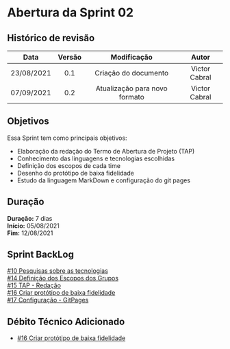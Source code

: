 # Abertura da Sprint 02

## Histórico de revisão

| **Data** |  **Versão** | **Modificação**  |  **Autor** |
|:-:|:-:|:-:|:-:|
|    23/08/2021   |  0.1 | Criação do documento  | Victor Cabral |
|    07/09/2021   |  0.2 | Atualização para novo formato  | Victor Cabral |

## Objetivos

Essa Sprint tem como principais objetivos: 
- Elaboração da redação do Termo de Abertura de Projeto (TAP) 
- Conhecimento das linguagens e tecnologias escolhidas 
- Definição dos escopos de cada time
- Desenho do protótipo de baixa fidelidade
- Estudo da linguagem MarkDown e configuração do git pages

## Duração

**Duração:** 7 dias
<br>
**Início:** 05/08/2021
<br>
**Fim:** 12/08/2021

## Sprint BackLog

[#10 Pesquisas sobre as tecnologias](https://github.com/fga-eps-mds/2021-1-hospitalar/issues/10)
<br>
[#14 Definição dos Escopos dos Grupos](https://github.com/fga-eps-mds/2021-1-hospitalar/issues/14)
<br>
[#15 TAP - Redação](https://github.com/fga-eps-mds/2021-1-hospitalar/issues/15)
<br>
[#16 Criar protótipo de baixa fidelidade](https://github.com/fga-eps-mds/2021-1-hospitalar/issues/16)
<br>
[#17 Configuração - GitPages](https://github.com/fga-eps-mds/2021-1-hospitalar/issues/17)

## Débito Técnico Adicionado

- [#16 Criar protótipo de baixa fidelidade](https://github.com/fga-eps-mds/2021-1-hospitalar/issues/16)
